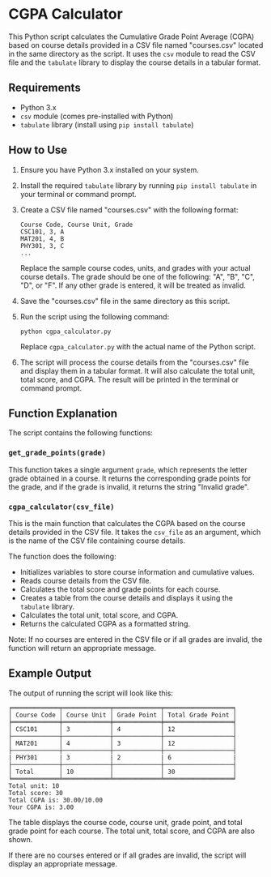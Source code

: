 # CGPA Calculator

This Python script calculates the Cumulative Grade Point Average (CGPA) based on course details provided in a CSV file named "courses.csv" located in the same directory as the script. It uses the `csv` module to read the CSV file and the `tabulate` library to display the course details in a tabular format.

## Requirements
- Python 3.x
- `csv` module (comes pre-installed with Python)
- `tabulate` library (install using `pip install tabulate`)

## How to Use
1. Ensure you have Python 3.x installed on your system.
2. Install the required `tabulate` library by running `pip install tabulate` in your terminal or command prompt.
3. Create a CSV file named "courses.csv" with the following format:

   ```
   Course Code, Course Unit, Grade
   CSC101, 3, A
   MAT201, 4, B
   PHY301, 3, C
   ...
   ```

   Replace the sample course codes, units, and grades with your actual course details. The grade should be one of the following: "A", "B", "C", "D", or "F". If any other grade is entered, it will be treated as invalid.

4. Save the "courses.csv" file in the same directory as this script.

5. Run the script using the following command:

   ```
   python cgpa_calculator.py
   ```

   Replace `cgpa_calculator.py` with the actual name of the Python script.

6. The script will process the course details from the "courses.csv" file and display them in a tabular format. It will also calculate the total unit, total score, and CGPA. The result will be printed in the terminal or command prompt.

## Function Explanation

The script contains the following functions:

### `get_grade_points(grade)`
This function takes a single argument `grade`, which represents the letter grade obtained in a course. It returns the corresponding grade points for the grade, and if the grade is invalid, it returns the string "Invalid grade".

### `cgpa_calculator(csv_file)`
This is the main function that calculates the CGPA based on the course details provided in the CSV file. It takes the `csv_file` as an argument, which is the name of the CSV file containing course details.

The function does the following:
- Initializes variables to store course information and cumulative values.
- Reads course details from the CSV file.
- Calculates the total score and grade points for each course.
- Creates a table from the course details and displays it using the `tabulate` library.
- Calculates the total unit, total score, and CGPA.
- Returns the calculated CGPA as a formatted string.

Note: If no courses are entered in the CSV file or if all grades are invalid, the function will return an appropriate message.

## Example Output

The output of running the script will look like this:

```
╒═════════════╤═════════════╤═════════════╤═══════════════════╕
│ Course Code │ Course Unit │ Grade Point │ Total Grade Point │
╞═════════════╪═════════════╪═════════════╪═══════════════════╡
│ CSC101      │ 3           │ 4           │ 12                │
├─────────────┼─────────────┼─────────────┼───────────────────┤
│ MAT201      │ 4           │ 3           │ 12                │
├─────────────┼─────────────┼─────────────┼───────────────────┤
| PHY301      | 3           | 2           | 6                 |
├─────────────┼─────────────┼─────────────┼───────────────────┤
│ Total       │ 10          │             │ 30                │
╘═════════════╧═════════════╧═════════════╧═══════════════════╛
Total unit: 10
Total score: 30
Total CGPA is: 30.00/10.00
Your CGPA is: 3.00
```

The table displays the course code, course unit, grade point, and total grade point for each course. The total unit, total score, and CGPA are also shown.

If there are no courses entered or if all grades are invalid, the script will display an appropriate message.